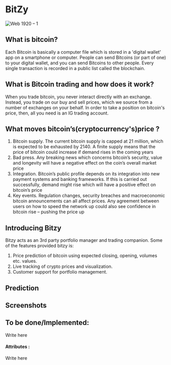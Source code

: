 # BitZy

![Web 1920 – 1](https://user-images.githubusercontent.com/42151354/98438309-59d09500-210f-11eb-9305-281b2935ff66.png)

## What is bitcoin?
Each Bitcoin is basically a computer file which is stored in a 'digital wallet' app on a smartphone or computer. People can send Bitcoins (or part of one) to your digital wallet, and you can send Bitcoins to other people. Every single transaction is recorded in a public list called the blockchain.

## What is Bitcoin trading and how does it work?
When you trade bitcoin, you never interact directly with an exchange. Instead, you trade on our buy and sell prices, which we source from a number of exchanges on your behalf. In order to take a position on bitcoin's price, then, all you need is an IG trading account.

## What moves bitcoin’s(cryptocurrency's)price ?
1. Bitcoin supply. The current bitcoin supply is capped at 21 million, which is expected to be exhausted by 2140. A finite supply means that the price of bitcoin could increase if demand rises in the coming years
2. Bad press. Any breaking news which concerns bitcoin’s security, value and longevity will have a negative effect on the coin’s overall market price
3. Integration. Bitcoin’s public profile depends on its integration into new payment systems and banking frameworks. If this is carried out successfully, demand might rise which will have a positive effect on bitcoin’s price
4. Key events. Regulation changes, security breaches and macroeconomic bitcoin announcements can all affect prices. Any agreement between users on how to speed the network up could also see confidence in bitcoin rise – pushing the price up

## Introducing Bitzy 
Bitzy acts as an 3rd party portfolio manager and trading companion. Some of the features provided bitzy is:
1. Price prediction of bitcoin using expected closing, opening, volumes etc. values.
2. Live tracking of crypto prices and visualization.
3. Customer support for portfolio management.

## Prediction


## Screenshots


## To be done/Implemented:
Write here


#### Attributes :
Write here


